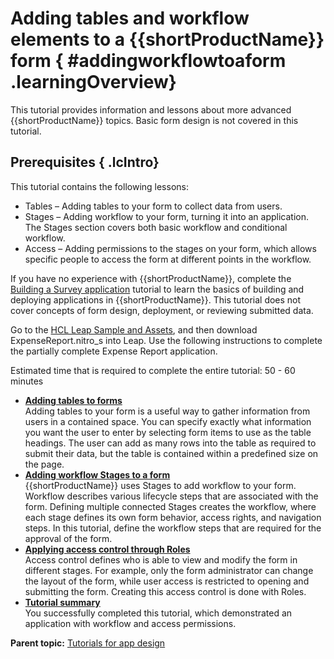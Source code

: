 # Adding tables and workflow elements to a {{shortProductName}} form { #addingworkflowtoaform .learningOverview}

This tutorial provides information and lessons about more advanced {{shortProductName}} topics. Basic form design is not covered in this tutorial.

## Prerequisites { .lcIntro}

This tutorial contains the following lessons:

-   Tables – Adding tables to your form to collect data from users.
-   Stages – Adding workflow to your form, turning it into an application. The Stages section covers both basic workflow and conditional workflow.
-   Access – Adding permissions to the stages on your form, which allows specific people to access the form at different points in the workflow.

If you have no experience with {{shortProductName}}, complete the [Building a Survey application](tut_survey_application_OV.md) tutorial to learn the basics of building and deploying applications in {{shortProductName}}. This tutorial does not cover concepts of form design, deployment, or reviewing submitted data.

Go to the [HCL Leap Sample and Assets](https://github.com/HCL-TECH-SOFTWARE/HCL-Leap-Samples-and-Assets/blob/main/Forms/ExpenseReport.nitro_s), and then download ExpenseReport.nitro\_s into Leap. Use the following instructions to complete the partially complete Expense Report application.

Estimated time that is required to complete the entire tutorial: 50 - 60 minutes

-   **[Adding tables to forms](tut_roles_and_stages_module1.md#)**  
Adding tables to your form is a useful way to gather information from users in a contained space. You can specify exactly what information you want the user to enter by selecting form items to use as the table headings. The user can add as many rows into the table as required to submit their data, but the table is contained within a predefined size on the page.
-   **[Adding workflow Stages to a form](tut_roles_and_stages_module2.md#)**  
{{shortProductName}} uses Stages to add workflow to your form. Workflow describes various lifecycle steps that are associated with the form. Defining multiple connected Stages creates the workflow, where each stage defines its own form behavior, access rights, and navigation steps. In this tutorial, define the workflow steps that are required for the approval of the form.
-   **[Applying access control through Roles](tut_roles_and_stages_module3.md#)**  
Access control defines who is able to view and modify the form in different stages. For example, only the form administrator can change the layout of the form, while user access is restricted to opening and submitting the form. Creating this access control is done with Roles.
-   **[Tutorial summary](tut_roles_and_stages_SM.md#)**  
You successfully completed this tutorial, which demonstrated an application with workflow and access permissions.

**Parent topic:** [Tutorials for app design](tut_tutorials_toc.md)

